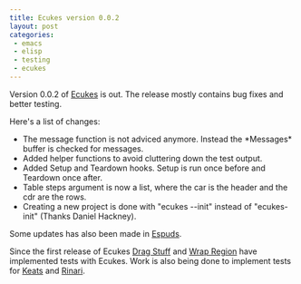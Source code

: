 ```yaml
---
title: Ecukes version 0.0.2
layout: post
categories:
 - emacs
 - elisp
 - testing
 - ecukes
---
```


Version 0.0.2 of [Ecukes](http://ecukes.info) is out. The release
mostly contains bug fixes and better testing.

Here's a list of changes:

* The message function is not adviced anymore. Instead the \*Messages\* buffer is checked for messages.
* Added helper functions to avoid cluttering down the test output. 
* Added Setup and Teardown hooks. Setup is run once before and Teardown once after.
* Table steps argument is now a list, where the car is the header and the cdr are the rows.
* Creating a new project is done with "ecukes --init" instead of "ecukes-init" (Thanks Daniel Hackney).

Some updates has also been made in [Espuds](http://github.com/rejeep/espuds).

Since the first release of Ecukes
[Drag Stuff](http://github.com/rejeep/drag-stuff)
and
[Wrap Region](http://github.com/rejeep/wrap-region)
have implemented tests with Ecukes. Work is also being done to implement tests for
[Keats](http://github.com/rejeep/keats/tree/facelift)
and
[Rinari](http://github.com/rejeep/rinari/tree/testing).
